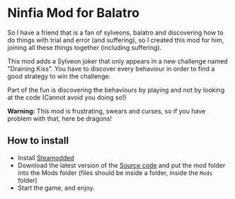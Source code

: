 # Ninfia Mod for Balatro
So I have a friend that is a fan of sylveons, balatro and discovering how to do things with trial and error (and suffering), so I created this mod for him, joining all these things together (including suffering).

This mod adds a Sylveon joker that only appears in a new challenge named "Draining Kiss". You have to discover every behaviour in order to find a good strategy to win the challenge.

Part of the fun is discovering the behaviours by playing and not by looking at the code (Cannot avoid you doing so!)

**Warning:** This mod is frustrating, swears and curses, so if you have problem with that, here be dragons!

## How to install
- Install [Steamodded](https://github.com/Steamodded/smods/wiki)
- Download the latest version of the [Source code](https://github.com/AntikoreDev/ninfia-mod/releases/) and put the mod folder into the Mods folder (files should be inside a folder, inside the `Mods` folder)
- Start the game, and enjoy.